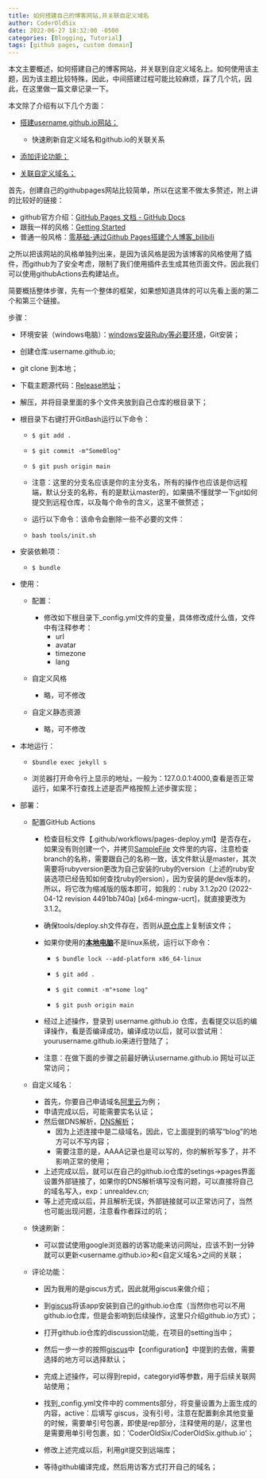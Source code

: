 ```yaml
---
title: 如何搭建自己的博客网站,并关联自定义域名
author: CoderOldSix
date: 2022-06-27 18:32:00 -0500
categories: [Blogging, Tutorial]
tags: [github pages, custom domain]
---
```


本文主要概述，如何搭建自己的博客网站，并关联到自定义域名上。如何使用该主题，因为该主题比较特殊，因此，中间搭建过程可能比较麻烦，踩了几个坑，因此，在这里做一篇文章记录一下。

本文除了介绍有以下几个方面：

* <u>搭建username.github.io网站；</u>

  * 快速刷新自定义域名和github.io的关联关系

* <u>添加评论功能；</u>

* <u>关联自定义域名；</u>

  

首先，创建自己的githubpages网站比较简单，所以在这里不做太多赘述，附上讲的比较好的链接：

* github官方介绍：[GitHub Pages 文档 - GitHub Docs](https://docs.github.com/cn/pages)
* 跟我一样的风格：[Getting Started](https://unrealdev.cn/posts/getting-started/)
* 普通一般风格：[零基础-通过Github Pages搭建个人博客_bilibili](https://www.bilibili.com/video/BV1Xh411b7wh?spm_id_from=333.880.my_history.page.click&vd_source=a25291d34476f766787af070326a91f5)

之所以把该网站的风格单独列出来，是因为该风格是因为该博客的风格使用了插件，而github为了安全考虑，限制了我们使用插件去生成其他页面文件。因此我们可以使用githubActions去构建站点。

简要概括整体步骤，先有一个整体的框架，如果想知道具体的可以先看上面的第二个和第三个链接。

步骤：

* 环境安装（windows电脑）：[windows安装Ruby等必要环境](https://jekyllrb.com/docs/installation/windows/)，Git安装；

* 创建仓库:username.github.io;

* git clone 到本地；

* 下载主题源代码：[Release地址](https://github.com/cotes2020/jekyll-theme-chirpy/releases)；

* 解压，并将目录里面的多个文件夹放到自己仓库的根目录下；

* 根目录下右键打开GitBash运行以下命令：

  * ```
    $ git add . 
    ```

  * ```
    $ git commit -m"SomeBlog"
    ```

  * ```console
    $ git push origin main
    ```

  * 注意：这里的分支名应该是你的主分支名，所有的操作也应该是你远程端，默认分支的名称，有的是默认master的，如果搞不懂就学一下git如何提交到远程仓库，以及每个命令的含义，这里不做赘述；

  * 运行以下命令：该命令会删除一些不必要的文件：

  * ```
    bash tools/init.sh
    ```

* 安装依赖项：

  * ```console
    $ bundle
    ```

* 使用：

  * 配置：
    * 修改如下根目录下_config.yml文件的变量，具体修改成什么值，文件中有注释参考：
      * url
      * avatar
      * timezone
      * lang

  * 自定义风格
    * 略，可不修改
  * 自定义静态资源
    * 略，可不修改

* 本地运行：

  * ```console
    $bundle exec jekyll s
    ```

  * 浏览器打开命令行上显示的地址，一般为：127.0.0.1:4000,查看是否正常运行，如果不行查找上述是否严格按照上述步骤实现；

* 部署：

  * 配置GitHub Actions 

    * 检查目标文件【.github/workflows/pages-deploy.yml】是否存在，如果没有则创建一个，并拷贝[SampleFile](https://github.com/cotes2020/jekyll-theme-chirpy/blob/master/.github/workflows/pages-deploy.yml.hook) 文件里的内容，注意检查branch的名称，需要跟自己的名称一致，该文件默认是master，其次需要将rubyversion更改为自己安装的ruby的version（上述的ruby安装选项已经告知如何查找ruby的ersion），因为安装的是dev版本的，所以，将它改为缩减版的版本即可，如我的：ruby 3.1.2p20 (2022-04-12 revision 4491bb740a) [x64-mingw-ucrt]，就直接更改为3.1.2。

    * 确保tools/deploy.sh文件存在，否则从[原仓库](https://github.com/cotes2020/jekyll-theme-chirpy/blob/master/tools/deploy.sh)上复制该文件；

    * 如果你使用的<u>**本地电脑**</u>不是linux系统，运行以下命令：

      * ```
        $ bundle lock --add-platform x86_64-linux
        ```

      * ```
        $ git add .
        ```

      * ```
        $ git commit -m"+some log"
        ```

      * ```
        $ git push origin main
        ```

    * 经过上述操作，登录到 username.github.io 仓库，去看提交以后的编译操作，看是否编译成功，编译成功以后，就可以尝试用：yourusername.github.io来进行登陆了；

    * 注意：在做下面的步骤之前最好确认username.github.io 网址可以正常访问；

  * 自定义域名：

    * 首先，你要自己申请域名[阿里云](https://wanwang.aliyun.com/?spm=5176.1830550.0.0.5b7c5f0fXlKyZu)为例；
    * 申请完成以后，可能需要实名认证；
    * 然后做DNS解析，[DNS解析](https://www.bilibili.com/video/BV1yA41187ok?spm_id_from=333.880.my_history.page.click&vd_source=a25291d34476f766787af070326a91f5)；
      * 因为上述连接中是二级域名，因此，它上面提到的填写“blog”的地方可以不写内容；
      * 需要注意的是，AAAA记录也是可以写的，你的解析写多了，并不影响正常的使用；
    * 上述完成以后，就可以在自己的github.io仓库的setings->pages界面设置外部链接了，如果你的DNS解析填写没有问题，可以直接将自己的域名写入，exp：unrealdev.cn;
    * 等上述完成以后，并且解析无误，外部链接就可以正常访问了，当然也可能出现问题，注意看作者踩过的坑；

  * 快速刷新：

    * 可以尝试使用google浏览器的访客功能来访问网址，应该不到一分钟就可以更新<username.github.io>和<自定义域名>之间的关联；

  * 评论功能：

    * 因为我用的是giscus方式，因此就用giscus来做介绍；

    * 到[giscus](https://github.com/apps/giscus)将该app安装到自己的github.io仓库（当然你也可以不用github.io仓库，但是会影响到后续操作，这里只介绍github.io方式）；

    * 打开github.io仓库的discussion功能，在项目的setting当中；

    * 然后一步一步的按照[giscus](https://github.com/apps/giscus)中【configuration】中提到的去做，需要选择的地方可以选择默认；

    * 完成上述操作，可以得到repid，categoryid等参数，用于后续关联网站使用；

    * 找到_config.yml文件中的 comments部分，将变量设置为上面生成的内容，active：后填写 giscus，没有引号，注意在配置剩余其他变量的时候，需要单引号包裹，即使是rep部分，注释使用的是<username>/<rep>，这里也是需要用单引号包裹，如：'CoderOldSix/CoderOldSix.github.io'；

    * 修改上述完成以后，利用git提交到远端库；

    * 等待github编译完成，然后用访客方式打开自己的域名；
